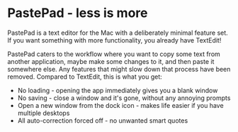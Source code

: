 # PastePad - less is more

PastePad is a text editor for the Mac with a deliberately minimal feature set.
If you want something with more functionality, you already have TextEdit!

PastePad caters to the workflow where you want to copy some text from another
application, maybe make some changes to it, and then paste it somewhere else.
Any features that might slow down that process have been removed. Compared to
TextEdit, this is what you get:

* No loading - opening the app immediately gives you a blank window
* No saving - close a window and it's gone, without any annoying prompts
* Open a new window from the dock icon - makes life easier if you have multiple
  desktops
* All auto-correction forced off - no unwanted smart quotes
